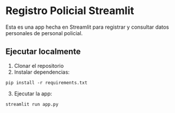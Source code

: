# Registro Policial Streamlit

Esta es una app hecha en Streamlit para registrar y consultar datos personales de personal policial.

## Ejecutar localmente

1. Clonar el repositorio
2. Instalar dependencias:
```
pip install -r requirements.txt
```
3. Ejecutar la app:
```
streamlit run app.py
```

